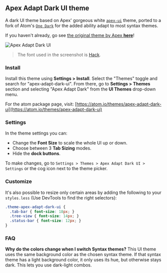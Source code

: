 ## Apex Adapt Dark UI theme

A dark UI theme based on Apex' gorgeous white [`apex-ui`](https://atom.io/themes/apex-ui) theme, ported to a fork of Atom's [`One Dark`](https://atom.io/themes/one-dark-ui) for the added ability adapt to most syntax themes.

If you haven't already, go see [the original theme by Apex **here**](https://atom.io/themes/apex-ui)!

![Apex Adapt Dark UI](https://user-images.githubusercontent.com/1456302/28935389-08875aba-784a-11e7-870a-7d489f91f02c.png)

> The font used in the screenshot is [Hack](https://github.com/chrissimpkins/Hack).


### Install

Install this theme using __Settings > Install__. Select the "Themes" toggle and search for "apex-adapt-dark-ui". From there, go to __Settings > Themes__ section and selecting "Apex Adapt Dark" from the __UI Themes__ drop-down menu.

For the atom package page, visit: [https://atom.io/themes/apex-adapt-dark-ui](https://atom.io/themes/apex-adapt-dark-ui)


### Settings

In the theme settings you can:

- Change the __Font Size__ to scale the whole UI up or down.
- Choose between 3 __Tab Sizing__ modes.
- Hide the  __dock buttons__.

To make changes, go to `Settings > Themes > Apex Adapt Dark UI > Settings` or the cog icon next to the theme picker.


### Customize

It's also possible to resize only certain areas by adding the following to your `styles.less` (Use DevTools to find the right selectors):

```css
.theme-apex-adapt-dark-ui {
  .tab-bar { font-size: 18px; }
  .tree-view { font-size: 14px; }
  .status-bar { font-size: 12px; }
}
```


### FAQ

__Why do the colors change when I switch Syntax themes?__
This UI theme uses the same background color as the chosen syntax theme. If that syntax theme has a light background color, it only uses its hue, but otherwise stays dark. This lets you use dark-light combos.
